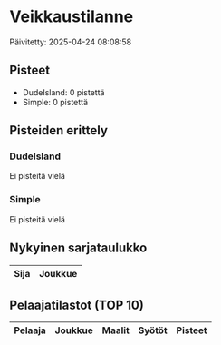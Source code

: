 # Veikkaustilanne

Päivitetty: 2025-04-24 08:08:58

## Pisteet

- DudeIsland: 0 pistettä
- Simple: 0 pistettä

## Pisteiden erittely

### DudeIsland

Ei pisteitä vielä

### Simple

Ei pisteitä vielä

## Nykyinen sarjataulukko

| Sija | Joukkue |
|------|--------|

## Pelaajatilastot (TOP 10)

| Pelaaja | Joukkue | Maalit | Syötöt | Pisteet |
|---------|---------|--------|--------|--------|
